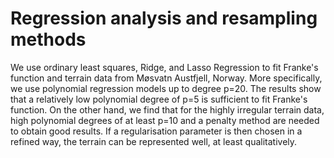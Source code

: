 # Regression analysis and resampling methods

We use ordinary least squares, Ridge, and Lasso Regression to fit Franke's function and terrain data from Møsvatn Austfjell, Norway. More specifically, we use polynomial regression models up to degree p=20. The results show that a relatively low polynomial degree of p=5 is sufficient to fit Franke's function. On the other hand, we find that for the highly irregular terrain data, high polynomial degrees of at least p=10 and a penalty method are needed to obtain good results. If a regularisation parameter is then chosen in a refined way, the terrain can be represented well, at least qualitatively.